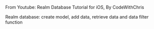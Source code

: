From Youtube: Realm Database Tutorial for iOS, By CodeWithChris

Realm database: create model, add data, retrieve data and data filter function



